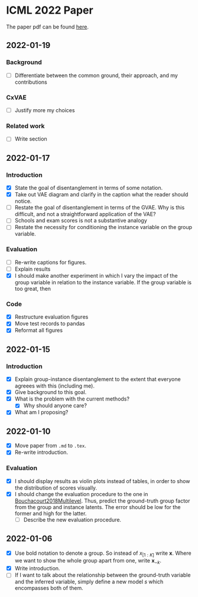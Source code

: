 # ICML 2022 Paper

The paper pdf can be found [here](main.pdf).

## 2022-01-19

### Background

- [ ] Differentiate between the common ground, their approach, and my contributions

### CxVAE

- [ ] Justify more my choices

### Related work

- [ ] Write section

## 2022-01-17

### Introduction

- [x] State the goal of disentanglement in terms of some notation.
- [x] Take out VAE diagram and clarify in the caption what the reader should notice.
- [ ] Restate the goal of disentanglement in terms of the GVAE. Why is this difficult, and not a straightforward application of the VAE?
- [ ] Schools and exam scores is not a substantive analogy
- [ ] Restate the necessity for conditioning the instance variable on the group variable.

### Evaluation

- [ ] Re-write captions for figures.
- [ ] Explain results
- [x] I should make another experiment in which I vary the impact of the group variable in relation to the instance variable. If the group variable is too great, then

### Code

- [x] Restructure evaluation figures
- [x] Move test records to pandas
- [x] Reformat all figures

## 2022-01-15

### Introduction

- [x] Explain group-instance disentanglement to the extent that everyone agreees with this (including me).
- [x] Give background to this goal.
- [x] What is the problem with the current methods?
  - [x] Why should anyone care?
- [x] What am I proposing?

## 2022-01-10

- [x] Move paper from `.md` to `.tex`.
- [x] Re-write introduction.

### Evaluation

- [x] I should display results as violin plots instead of tables, in order to show the distribution of scores visually.
- [x] I should change the evaluation procedure to the one in [Bouchacourt2018Multilevel](https://api.semanticscholar.org/CorpusID:1209557). Thus, predict the ground-truth group factor from the group and instance latents. The error should be low for the former and high for the latter.
  - [ ] Describe the new evaluation procedure.

## 2022-01-06

- [x] Use bold notation to denote a group. So instead of $x_{[1:K]}$ write $\textbf{x}$. Where we want to show the whole group apart from one, write $\textbf{x}_{-k}$.
- [x] Write introduction.
- [ ] If I want to talk about the relationship between the ground-truth variable and the inferred variable, simply define a new model $s$ which encompasses both of them.